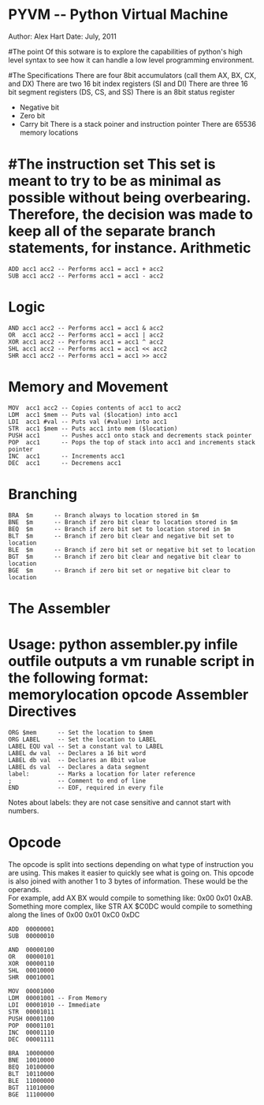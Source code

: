 # PYVM -- Python Virtual Machine
Author: Alex Hart
Date: July, 2011

#The point
Of this sotware is to explore the capabilities of python's high level syntax to
see how it can handle a low level programming environment.

#The Specifications
There are four 8bit accumulators (call them AX, BX, CX, and DX) 
There are two 16 bit index registers (SI and DI)
There are three 16 bit segment registers (DS, CS, and SS)
There is an 8bit status register
 * Negative bit
 * Zero bit
 * Carry bit
There is a stack poiner and instruction pointer
There are 65536 memory locations

#The instruction set
This set is meant to try to be as minimal as possible without being
overbearing.  Therefore, the decision was made to keep all of the separate
branch statements, for instance.
Arithmetic
==========
```
ADD acc1 acc2 -- Performs acc1 = acc1 + acc2
SUB acc1 acc2 -- Performs acc1 = acc1 - acc2
```
Logic
==========
```
AND acc1 acc2 -- Performs acc1 = acc1 & acc2
OR  acc1 acc2 -- Performs acc1 = acc1 | acc2
XOR acc1 acc2 -- Performs acc1 = acc1 ^ acc2
SHL acc1 acc2 -- Performs acc1 = acc1 << acc2
SHR acc1 acc2 -- Performs acc1 = acc1 >> acc2
```
Memory and Movement
==========
```
MOV  acc1 acc2 -- Copies contents of acc1 to acc2
LDM  acc1 $mem -- Puts val ($location) into acc1
LDI  acc1 #val -- Puts val (#value) into acc1
STR  acc1 $mem -- Puts acc1 into mem ($location)
PUSH acc1      -- Pushes acc1 onto stack and decrements stack pointer
POP  acc1      -- Pops the top of stack into acc1 and increments stack pointer
INC  acc1      -- Increments acc1
DEC  acc1      -- Decremens acc1
```
Branching
==========
```
BRA  $m      -- Branch always to location stored in $m
BNE  $m      -- Branch if zero bit clear to location stored in $m
BEQ  $m      -- Branch if zero bit set to location stored in $m
BLT  $m      -- Branch if zero bit clear and negative bit set to location
BLE  $m      -- Branch if zero bit set or negative bit set to location
BGT  $m      -- Branch if zero bit clear and negative bit clear to location
BGE  $m      -- Branch if zero bit set or negative bit clear to location
```

# The Assembler
Usage: python assembler.py infile outfile
outputs a vm runable script in the following format:
memorylocation opcode
Assembler Directives
==========
```
ORG $mem      -- Set the location to $mem
ORG LABEL     -- Set the location to LABEL
LABEL EQU val -- Set a constant val to LABEL
LABEL dw val  -- Declares a 16 bit word
LABEL db val  -- Declares an 8bit value
LABEL ds val  -- Declares a data segment
label:        -- Marks a location for later reference
;             -- Comment to end of line
END           -- EOF, required in every file
```
Notes about labels: they are not case sensitive and cannot start with numbers.

# Opcode
The opcode is split into sections depending on what type of instruction you are using. This makes it easier to quickly see what is going on.  This opcode is also joined with another 1 to 3 bytes of information.  These would be the operands.  
For example, add AX BX would compile to something like: 0x00 0x01 0xAB.  
Something more complex, like STR AX $C0DC would compile to something along the lines of 0x00 0x01 0xC0 0xDC

```
ADD  00000001
SUB  00000010

AND  00000100
OR   00000101
XOR  00000110
SHL  00010000
SHR  00010001

MOV  00001000
LDM  00001001 -- From Memory
LDI  00001010 -- Immediate
STR  00001011
PUSH 00001100
POP  00001101
INC  00001110
DEC  00001111

BRA  10000000
BNE  10010000
BEQ  10100000
BLT  10110000
BLE  11000000
BGT  11010000
BGE  11100000
```

